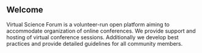 ## Welcome

Virtual Science Forum is a volunteer-run open platform aiming to accommodate organization of online conferences.
We provide support and hosting of virtual conference sessions.
Additionally we develop best practices and provide detailed guidelines for all community members.
